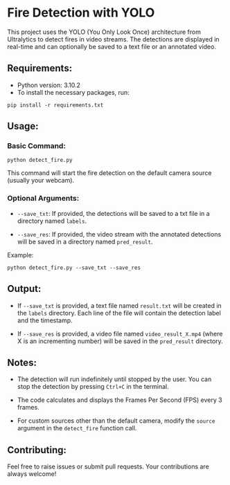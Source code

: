 # Fire Detection with YOLO

This project uses the YOLO (You Only Look Once) architecture from Ultralytics to detect fires in video streams. The detections are displayed in real-time and can optionally be saved to a text file or an annotated video.

## Requirements:

- Python version: 3.10.2
- To install the necessary packages, run: 

```
pip install -r requirements.txt
```

## Usage:

### Basic Command:


```
python detect_fire.py
```


This command will start the fire detection on the default camera source (usually your webcam).

### Optional Arguments:

- `--save_txt`: If provided, the detections will be saved to a txt file in a directory named `labels`.
  
- `--save_res`: If provided, the video stream with the annotated detections will be saved in a directory named `pred_result`.

Example:

```
python detect_fire.py --save_txt --save_res
```


## Output:

- If `--save_txt` is provided, a text file named `result.txt` will be created in the `labels` directory. Each line of the file will contain the detection label and the timestamp.

- If `--save_res` is provided, a video file named `video_result_X.mp4` (where X is an incrementing number) will be saved in the `pred_result` directory.

## Notes:

- The detection will run indefinitely until stopped by the user. You can stop the detection by pressing `Ctrl+C` in the terminal.

- The code calculates and displays the Frames Per Second (FPS) every 3 frames.

- For custom sources other than the default camera, modify the `source` argument in the `detect_fire` function call.

## Contributing:

Feel free to raise issues or submit pull requests. Your contributions are always welcome!




